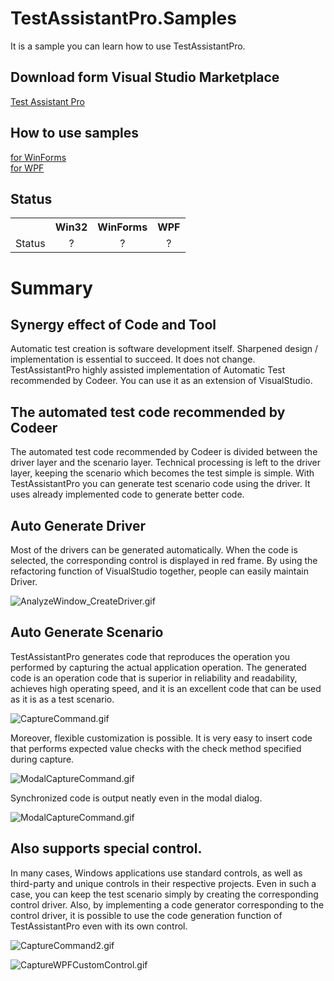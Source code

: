 # TestAssistantPro.Samples
It is a sample you can learn how to use TestAssistantPro.

Download form Visual Studio Marketplace  
-------------
[Test Assistant Pro](https://marketplace.visualstudio.com/items?itemName=Codeer.TestAssistantPro "Title")

How to use samples
-------------
[for WinForms](https://github.com/Codeer-Software/TestAssistantPro.Samples/tree/master/WinForms "Title")
<br>
[for WPF](https://github.com/Codeer-Software/TestAssistantPro.Samples/tree/master/WPF "Title")

Status
-------------
<table>
<tr>
  <th></th>
  <th align="center">Win32</th>
  <th align="center">WinForms</th>
  <th align="center">WPF</th>
</tr>
<tr>
  <td align="center">Status</td>
  <td align="center">?</td>
  <td align="center">?</td>
  <td align="center">?</td>
</tr>
</table>

Summary 
=============

Synergy effect of Code and Tool
-------------
Automatic test creation is software development itself. Sharpened design / implementation is essential to succeed. It does not change.
TestAssistantPro highly assisted implementation of Automatic Test recommended by Codeer.
You can use it as an extension of VisualStudio.

The automated test code recommended by Codeer
-------------
The automated test code recommended by Codeer is divided between the driver layer and the scenario layer. Technical processing is left to the driver layer, keeping the scenario which becomes the test simple is simple.
With TestAssistantPro you can generate test scenario code using the driver. It uses already implemented code to generate better code.

Auto Generate Driver
-------------
Most of the drivers can be generated automatically.
When the code is selected, the corresponding control is displayed in red frame.
By using the refactoring function of VisualStudio together, people can easily maintain Driver.

 ![AnalyzeWindow_CreateDriver.gif](Img/AnalyzeWindow_CreateDriver.gif)

Auto Generate Scenario
-------------
TestAssistantPro generates code that reproduces the operation you performed by capturing the actual application operation.
The generated code is an operation code that is superior in reliability and readability, achieves high operating speed, and it is an excellent code that can be used as it is as a test scenario.

 ![CaptureCommand.gif](Img/Capture.gif)

Moreover, flexible customization is possible. It is very easy to insert code that performs expected value checks with the check method specified during capture.

 ![ModalCaptureCommand.gif](Img/ModalCaptureCommand.gif)

Synchronized code is output neatly even in the modal dialog.

 ![ModalCaptureCommand.gif](Img/ModalCaptureCommand.gif)

Also supports special control.
-------------
In many cases, Windows applications use standard controls, as well as third-party and unique controls in their respective projects. Even in such a case, you can keep the test scenario simply by creating the corresponding control driver.
Also, by implementing a code generator corresponding to the control driver, it is possible to use the code generation function of TestAssistantPro even with its own control.

 ![CaptureCommand2.gif](Img/CaptureCommand2.gif)

 ![CaptureWPFCustomControl.gif](Img/CaptureWPFCustomControl.gif)
